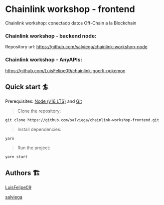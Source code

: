 # Chainlink workshop - frontend

Chainlink workshop: conectado datos Off-Chain a la Blockchain

### Chainlink workshop - backend node:

Repository url: https://github.com/salviega/chainlink-workshop-node

### Chainlink workshop - AnyAPIs:

https://github.com/LuisFelipe09/chainlink-goerli-pokemon

## Quick start 🏄

Prerequisites: [Node (v16 LTS)](https://nodejs.org/en/download/) and [Git](https://git-scm.com/downloads)

> Clone the repository:

```
git clone https://github.com/salviega/chainlink-workshop-frontend.git
```

> Install dependencies:

```
yarn
```

> Run the project:

```
yarn start
```

## Authors 🏗

[LuisFelipe09](https://github.com/LuisFelipe09)

[salviega](https://github.com/salviega)

